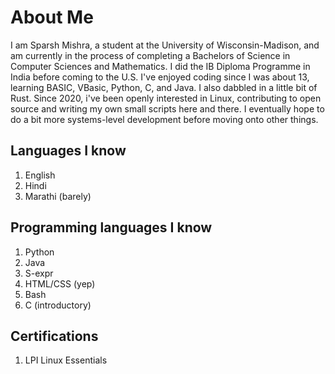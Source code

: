 # About Me
I am Sparsh Mishra, a student at the University of Wisconsin-Madison, and am currently in the process of completing a Bachelors of Science in Computer Sciences and Mathematics. I did the IB Diploma Programme in India before coming to the U.S. I've enjoyed coding since I was about 13, learning BASIC, VBasic, Python, C, and Java. I also dabbled in a little bit of Rust. Since 2020, i've been openly interested in Linux, contributing to open source and writing my own small scripts here and there. I eventually hope to do a bit more systems-level development before moving onto other things.

## Languages I know
1. English
2. Hindi
3. Marathi (barely)

## Programming languages I know
1. Python
2. Java
3. S-expr
4. HTML/CSS (yep)
5. Bash
6. C (introductory)

## Certifications
1. LPI Linux Essentials
